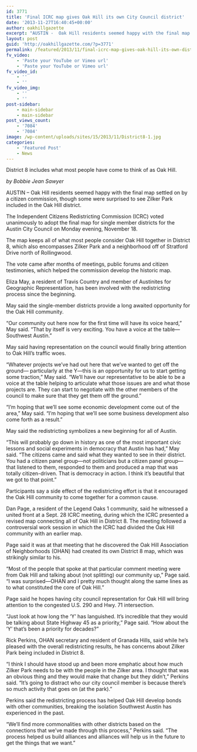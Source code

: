 ```yaml
---
id: 3771
title: 'Final ICRC map gives Oak Hill its own City Council district'
date: '2013-11-27T16:40:45+00:00'
author: oakhillgazette
excerpt: "AUSTIN -  Oak Hill residents seemed happy with the final map settled on by a citizen commission, though some were surprised to see Zilker Park included in the Oak Hill district.\n\n  The Independent Citizens Redistricting Commission (ICRC) voted unanimously to adopt the final map for single member districts for the Austin City Council on Monday evening, November 18.\n\n   The map keeps all of what most people consider Oak Hill together in District 8, which also encompasses Zilker Park and a neighborhood off of Stratford Drive north of Rollingwood.\n\n   The vote came after months of meetings, public forums and citizen testimonies, which helped the commission develop the historic map.\n\n   Eliza May, a resident of Travis Country and member of Austinites for Geographic Representation, has been involved with the redistricting process since the beginning."
layout: post
guid: 'http://oakhillgazette.com/?p=3771'
permalink: /featured/2013/11/final-icrc-map-gives-oak-hill-its-own-district/
fv_video:
    - 'Paste your YouTube or Vimeo url'
    - 'Paste your YouTube or Vimeo url'
fv_video_id:
    - ''
    - ''
fv_video_img:
    - ''
    - ''
post-sidebar:
    - main-sidebar
    - main-sidebar
post_views_count:
    - '7084'
    - '7084'
image: /wp-content/uploads/sites/15/2013/11/District8-1.jpg
categories:
    - 'Featured Post'
    - News
---
```


District 8 includes what most people have come to think of as Oak Hill.

*by Bobbie Jean Sawyer*

AUSTIN – Oak Hill residents seemed happy with the final map settled on by a citizen commission, though some were surprised to see Zilker Park included in the Oak Hill district.

The Independent Citizens Redistricting Commission (ICRC) voted unanimously to adopt the final map for single member districts for the Austin City Council on Monday evening, November 18.

The map keeps all of what most people consider Oak Hill together in District 8, which also encompasses Zilker Park and a neighborhood off of Stratford Drive north of Rollingwood.

The vote came after months of meetings, public forums and citizen testimonies, which helped the commission develop the historic map.

Eliza May, a resident of Travis Country and member of Austinites for Geographic Representation, has been involved with the redistricting process since the beginning.

May said the single-member districts provide a long awaited opportunity for the Oak Hill community.

“Our community out here now for the first time will have its voice heard,” May said. “That by itself is very exciting. You have a voice at the table—Southwest Austin.”

May said having representation on the council would finally bring attention to Oak Hill’s traffic woes.

“Whatever projects we’ve had out here that we’ve wanted to get off the ground— particularly at the Y—this is an opportunity for us to start getting some traction,” May said. “We’ll have our representative to be able to be a voice at the table helping to articulate what those issues are and what those projects are. They can start to negotiate with the other members of the council to make sure that they get them off the ground.”

“I’m hoping that we’ll see some economic development come out of the area,” May said. “I’m hoping that we’ll see some business development also come forth as a result.”

May said the redistricting symbolizes a new beginning for all of Austin.

“This will probably go down in history as one of the most important civic lessons and social experiments in democracy that Austin has had,” May said. “The citizens came and said what they wanted to see in their district. You had a citizen panel group—not politicians but a citizen panel group—that listened to them, responded to them and produced a map that was totally citizen-driven. That is democracy in action. I think it’s beautiful that we got to that point.”

Participants say a side effect of the redistricting effort is that it encouraged the Oak Hill community to come together for a common cause.

Dan Page, a resident of the Legend Oaks 1 community, said he witnessed a united front at a Sept. 28 ICRC meeting, during which the ICRC presented a revised map connecting all of Oak Hill in District 8. The meeting followed a controversial work session in which the ICRC had divided the Oak Hill community with an earlier map.

Page said it was at that meeting that he discovered the Oak Hill Association of Neighborhoods (OHAN) had created its own District 8 map, which was strikingly similar to his.

“Most of the people that spoke at that particular comment meeting were from Oak Hill and talking about (not splitting) our community up,” Page said. “I was surprised—OHAN and I pretty much thought along the same lines as to what constituted the core of Oak Hill.”

Page said he hopes having city council representation for Oak Hill will bring attention to the congested U.S. 290 and Hwy. 71 intersection.

“Just look at how long the ‘Y’ has languished. It’s incredible that they would be talking about State Highway 45 as a priority,” Page said. “How about the ‘Y’ that’s been a priority for decades?”

Rick Perkins, OHAN secretary and resident of Granada Hills, said while he’s pleased with the overall redistricting results, he has concerns about Zilker Park being included in District 8.

“I think I should have stood up and been more emphatic about how much Zilker Park needs to be with the people in the Zilker area. I thought that was an obvious thing and they would make that change but they didn’t,” Perkins said. “It’s going to distract who our city council member is because there’s so much activity that goes on (at the park).”

Perkins said the redistricting process has helped Oak Hill develop bonds with other communities, breaking the isolation Southwest Austin has experienced in the past.

“We’ll find more commonalities with other districts based on the connections that we’ve made through this process,” Perkins said. “The process helped us build alliances and alliances will help us in the future to get the things that we want.”